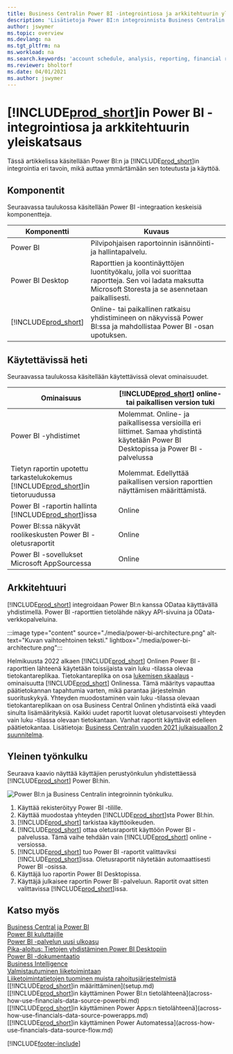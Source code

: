 ```yaml
---
title: Business Centralin Power BI -integrointiosa ja arkkitehtuurin yleiskatsaus | Microsoft Docs
description: 'Lisätietoja Power BI:n integroinnista Business Centralin kanssa.'
author: jswymer
ms.topic: overview
ms.devlang: na
ms.tgt_pltfrm: na
ms.workload: na
ms.search.keywords: 'account schedule, analysis, reporting, financial report, business intelligence, KPI'
ms.reviewer: bholtorf
ms.date: 04/01/2021
ms.author: jswymer
---
```

# [!INCLUDE[prod_short](includes/prod_short.md)]in Power BI -integrointiosa ja arkkitehtuurin yleiskatsaus

Tässä artikkelissa käsitellään Power BI:n ja [!INCLUDE[prod_short](includes/prod_short.md)]in integrointia eri tavoin, mikä auttaa ymmärtämään sen toteutusta ja käyttöä.

## Komponentit

Seuraavassa taulukossa käsitellään Power BI -integraation keskeisiä komponentteja.

|Komponentti|Kuvaus|
|---------|-----------|
|Power BI|Pilvipohjaisen raportoinnin isännöinti- ja hallintapalvelu.|
|Power BI Desktop|Raporttien ja koontinäyttöjen luontityökalu, jolla voi suorittaa raportteja. Sen voi ladata maksutta Microsoft Storesta ja se asennetaan paikallisesti.|
|[!INCLUDE[prod_short](includes/prod_short.md)]|Online- tai paikallinen ratkaisu yhdistimineen on näkyvissä Power BI:ssa ja mahdollistaa Power BI -osan upotuksen.|

## Käytettävissä heti

Seuraavassa taulukossa käsitellään käytettävissä olevat ominaisuudet.

|Ominaisuus|[!INCLUDE[prod_short](includes/prod_short.md)] online- tai paikallisen version tuki|
|-------|---------------------|
|Power BI -yhdistimet|Molemmat. Online- ja paikallisessa versioilla eri liittimet. Samaa yhdistintä käytetään Power BI Desktopissa ja Power BI -palvelussa |
|Tietyn raportin upotettu tarkastelukokemus [!INCLUDE[prod_short](includes/prod_short.md)]in tietoruudussa|Molemmat. Edellyttää paikallisen version raporttien näyttämisen määrittämistä.|
|Power BI -raportin hallinta [!INCLUDE[prod_short](includes/prod_short.md)]issa|Online|
|Power BI:ssa näkyvät roolikeskusten Power BI -oletusraportit|Online|
|Power BI -sovellukset Microsoft AppSourcessa|Online|

## Arkkitehtuuri

[!INCLUDE[prod_short](includes/prod_short.md)] integroidaan Power BI:n kanssa ODataa käyttävällä yhdistimellä. Power BI -raporttien tietolähde näkyy API-sivuina ja OData-verkkopalveluina.

:::image type="content" source="./media/power-bi-architecture.png" alt-text="Kuvan vaihtoehtoinen teksti." lightbox="./media/power-bi-architecture.png":::

Helmikuusta 2022 alkaen [!INCLUDE[prod_short](includes/prod_short.md)] Onlinen Power BI -raporttien lähteenä käytetään toissijaista vain luku -tilassa olevaa tietokantareplikaa. Tietokantareplika on osa [lukemisen skaalaus](/dynamics365/business-central/dev-itpro/administration/database-read-scale-out-overview) -ominaisuutta [!INCLUDE[prod_short](includes/prod_short.md)] Onlinessa. Tämä määritys vapauttaa päätietokannan tapahtumia varten, mikä parantaa järjestelmän suorituskykyä. Yhteyden muodostaminen vain luku -tilassa olevaan tietokantareplikaan on osa Business Central Onlinen yhdistintä eikä vaadi sinulta lisämäärityksiä. Kaikki uudet raportit luovat oletusarvoisesti yhteyden vain luku -tilassa olevaan tietokantaan. Vanhat raportit käyttävät edelleen päätietokantaa. Lisätietoja: [Business Centralin vuoden 2021 julkaisuaallon 2 suunnitelma](/dynamics365-release-plan/2021wave2/smb/dynamics365-business-central/use-secondary-read-only-database-power-bi-reporting).

## Yleinen työnkulku

Seuraava kaavio näyttää käyttäjien perustyönkulun yhdistettäessä [!INCLUDE[prod_short](includes/prod_short.md)] Power BI:hin.

![Power BI:n ja Business Centralin integroinnin työnkulku.](./media/power-bi-flow.png)

1. Käyttää rekisteröityy Power BI -tilille.
2. Käyttää muodostaa yhteyden [!INCLUDE[prod_short](includes/prod_short.md)]sta Power BI:hin.
3. [!INCLUDE[prod_short](includes/prod_short.md)] tarkistaa käyttöoikeuden.
4. [!INCLUDE[prod_short](includes/prod_short.md)] ottaa oletusraportit käyttöön Power BI -palvelussa. Tämä vaihe tehdään vain [!INCLUDE[prod_short](includes/prod_short.md)] online -versiossa.
5. [!INCLUDE[prod_short](includes/prod_short.md)] tuo Power BI -raportit valittaviksi [!INCLUDE[prod_short](includes/prod_short.md)]issa. Oletusraportit näytetään automaattisesti Power BI -osissa.
6. Käyttäjä luo raportin Power BI Desktopissa.
7. Käyttäjä julkaisee raportin Power BI -palveluun. Raportit ovat sitten valittavissa [!INCLUDE[prod_short](includes/prod_short.md)]issa.

## Katso myös

[Business Central ja Power BI](admin-powerbi.md)  
[Power BI kuluttajille](/power-bi/consumer/end-user-consumer)  
[Power BI -palvelun uusi ulkoasu](/power-bi/service-new-look)  
[Pika-aloitus: Tietojen yhdistäminen Power BI Desktopiin](/power-bi/desktop-quickstart-connect-to-data)  
[Power BI -dokumentaatio](/power-bi/)  
[Business Intelligence](bi.md)  
[Valmistautuminen liiketoimintaan](ui-get-ready-business.md)  
[Liiketoimintatietojen tuominen muista rahoitusjärjestelmistä](across-import-data-configuration-packages.md)  
[[!INCLUDE[prod_short](includes/prod_short.md)]in määrittäminen](setup.md)  
[[!INCLUDE[prod_short](includes/prod_short.md)]in käyttäminen Power BI:n tietolähteenä](across-how-use-financials-data-source-powerbi.md)  
[[!INCLUDE[prod_short](includes/prod_short.md)]in käyttäminen Power Apps:n tietolähteenä](across-how-use-financials-data-source-powerapps.md)  
[[!INCLUDE[prod_short](includes/prod_short.md)]in käyttäminen Power Automatessa](across-how-use-financials-data-source-flow.md)  


[!INCLUDE[footer-include](includes/footer-banner.md)]
